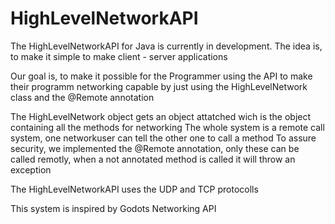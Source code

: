# HighLevelNetworkAPI
The HighLevelNetworkAPI for Java is currently in development.
The idea is, to make it simple to make client - server applications

Our goal is, to make it possible for the Programmer using the API to make their programm networking capable by just using the HighLevelNetwork class and the @Remote annotation

The HighLevelNetwork object gets an object attatched wich is the object containing all the methods for networking
The whole system is a remote call system, one networkuser can tell the other one to call a method
To assure security, we implemented the @Remote annotation, only these can be called remotly, when a not annotated method is called it will throw an exception

The HighLevelNetworkAPI uses the UDP and TCP protocolls

This system is inspired by Godots Networking API
